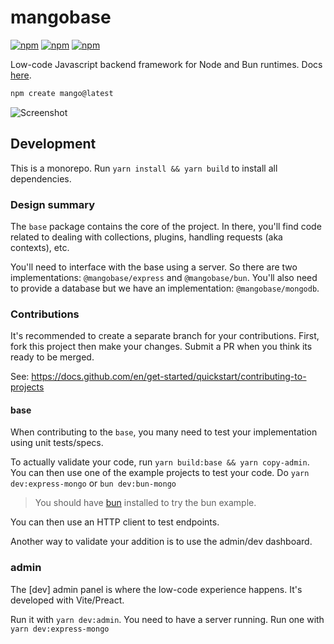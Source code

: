 # mangobase

[![npm](https://img.shields.io/npm/dm/mangobase)](https://www.npmjs.com/package/mangobase)
[![npm](https://img.shields.io/npm/v/mangobase)](https://www.npmjs.com/package/mangobase)
[![npm](https://img.shields.io/npm/l/mangobase)](https://www.npmjs.com/package/mangobase)

Low-code Javascript backend framework for Node and Bun runtimes. Docs [here](https://degreat.co.uk/mangobase).

```sh
npm create mango@latest
```

![Screenshot](assets/screenshot.png)

## Development

This is a monorepo. Run `yarn install && yarn build` to install all dependencies.

### Design summary

The `base` package contains the core of the project. In there, you'll find code related to dealing with collections, plugins, handling requests (aka contexts), etc.

You'll need to interface with the base using a server. So there are two implementations: `@mangobase/express` and `@mangobase/bun`. You'll also need to provide a database but we have an implementation: `@mangobase/mongodb`.

### Contributions

It's recommended to create a separate branch for your contributions. First, fork this project then make your changes. Submit a PR when you think its ready to be merged.

See: https://docs.github.com/en/get-started/quickstart/contributing-to-projects

#### base

When contributing to the `base`, you many need to test your implementation using unit tests/specs.

To actually validate your code, run `yarn build:base && yarn copy-admin`. You can then use one of the example projects to test your code. Do `yarn dev:express-mongo` or `bun dev:bun-mongo`

> You should have [bun](https://bun.sh) installed to try the bun example.

You can then use an HTTP client to test endpoints.

Another way to validate your addition is to use the admin/dev dashboard.

### admin

The [dev] admin panel is where the low-code experience happens. It's developed with Vite/Preact.

Run it with `yarn dev:admin`. You need to have a server running. Run one with `yarn dev:express-mongo`
